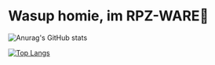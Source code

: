 # Wasup homie, im RPZ-WARE👋

![Anurag's GitHub stats](https://github-readme-stats.vercel.app/api?username=Rapunzel-ware&show_icons=true&theme=transparent)

[![Top Langs](https://github-readme-stats.vercel.app/api/top-langs/?username=Rapunzel-ware)](https://github.com/anuraghazra/github-readme-stats)
